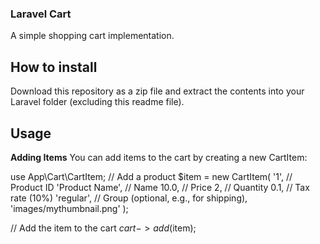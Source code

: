 ### Laravel Cart

A simple shopping cart implementation.

## How to install
Download this repository as a zip file and extract the contents into your Laravel folder (excluding this readme file).

## Usage

**Adding Items**
You can add items to the cart by creating a new CartItem:

use App\Cart\CartItem;
// Add a product
$item = new CartItem(
    '1',                  // Product ID
    'Product Name',       // Name
    10.0,                 // Price
    2,                    // Quantity
    0.1,                  // Tax rate (10%)
    'regular',            // Group (optional, e.g., for shipping),
    'images/mythumbnail.png'
);

// Add the item to the cart
$cart->add($item);
